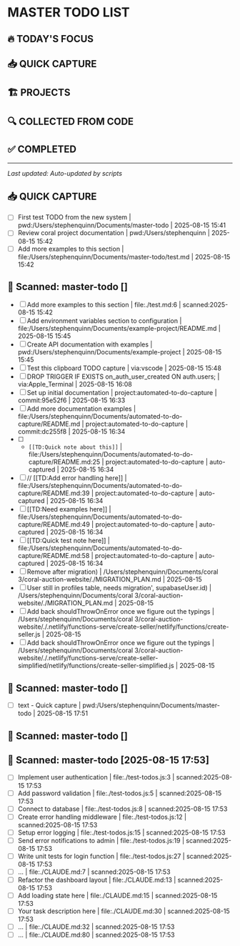 # MASTER TODO LIST

## 🔥 TODAY'S FOCUS

## 📥 QUICK CAPTURE
<!-- All quick todos land here first -->

## 🏗️ PROJECTS
<!-- Organized by project -->

## 🔍 COLLECTED FROM CODE
<!-- Auto-scanned TODO comments -->

## ✅ COMPLETED
<!-- Archived completed items -->

---
*Last updated: Auto-updated by scripts*

## 📥 QUICK CAPTURE
- [ ] First test TODO from the new system | pwd:/Users/stephenquinn/Documents/master-todo | 2025-08-15 15:41
- [ ] Review coral project documentation | pwd:/Users/stephenquinn | 2025-08-15 15:42
- [ ] Add more examples to this section | file:/Users/stephenquinn/Documents/master-todo/test.md | 2025-08-15 15:42

## 📂 Scanned: master-todo []

- [ ] Add more examples to this section | file:./test.md:6 | scanned:2025-08-15 15:42
- [ ] Add environment variables section to configuration | file:/Users/stephenquinn/Documents/example-project/README.md | 2025-08-15 15:45
- [ ] Create API documentation with examples | pwd:/Users/stephenquinn/Documents/example-project | 2025-08-15 15:45
- [ ] Test this clipboard TODO capture | via:vscode | 2025-08-15 15:48
- [ ] DROP TRIGGER IF EXISTS on_auth_user_created ON auth.users; | via:Apple_Terminal | 2025-08-15 16:08
- [ ] Set up initial documentation | project:automated-to-do-capture | commit:95e52f6 | 2025-08-15 16:33
- [ ] Add more documentation examples | file:/Users/stephenquinn/Documents/automated-to-do-capture/README.md | project:automated-to-do-capture | commit:dc255f8 | 2025-08-15 16:34
- [ ] - `[[TD:Quick note about this]]` | file:/Users/stephenquinn/Documents/automated-to-do-capture/README.md:25 | project:automated-to-do-capture | auto-captured | 2025-08-15 16:34
- [ ] // [[TD:Add error handling here]] | file:/Users/stephenquinn/Documents/automated-to-do-capture/README.md:39 | project:automated-to-do-capture | auto-captured | 2025-08-15 16:34
- [ ] [[TD:Need examples here]] | file:/Users/stephenquinn/Documents/automated-to-do-capture/README.md:49 | project:automated-to-do-capture | auto-captured | 2025-08-15 16:34
- [ ] [[TD:Quick test note here]] | file:/Users/stephenquinn/Documents/automated-to-do-capture/README.md:58 | project:automated-to-do-capture | auto-captured | 2025-08-15 16:34
- [ ] Remove after migration) | /Users/stephenquinn/Documents/coral 3/coral-auction-website/./MIGRATION_PLAN.md | 2025-08-15
- [ ] User still in profiles table, needs migration', supabaseUser.id) | /Users/stephenquinn/Documents/coral 3/coral-auction-website/./MIGRATION_PLAN.md | 2025-08-15
- [ ] Add back shouldThrowOnError once we figure out the typings | /Users/stephenquinn/Documents/coral 3/coral-auction-website/./.netlify/functions-serve/create-seller/netlify/functions/create-seller.js | 2025-08-15
- [ ] Add back shouldThrowOnError once we figure out the typings | /Users/stephenquinn/Documents/coral 3/coral-auction-website/./.netlify/functions-serve/create-seller-simplified/netlify/functions/create-seller-simplified.js | 2025-08-15

## 📂 Scanned: master-todo []

- [ ] text - Quick capture | pwd:/Users/stephenquinn/Documents/master-todo | 2025-08-15 17:51

## 📂 Scanned: master-todo []


## 📂 Scanned: master-todo [2025-08-15 17:53]

- [ ] Implement user authentication | file:./test-todos.js:3 | scanned:2025-08-15 17:53
- [ ] Add password validation | file:./test-todos.js:5 | scanned:2025-08-15 17:53
- [ ] Connect to database | file:./test-todos.js:8 | scanned:2025-08-15 17:53
- [ ] Create error handling middleware | file:./test-todos.js:12 | scanned:2025-08-15 17:53
- [ ] Setup error logging | file:./test-todos.js:15 | scanned:2025-08-15 17:53
- [ ] Send error notifications to admin | file:./test-todos.js:19 | scanned:2025-08-15 17:53
- [ ] Write unit tests for login function | file:./test-todos.js:27 | scanned:2025-08-15 17:53
- [ ] ... | file:./CLAUDE.md:7 | scanned:2025-08-15 17:53
- [ ] Refactor the dashboard layout | file:./CLAUDE.md:13 | scanned:2025-08-15 17:53
- [ ] Add loading state here | file:./CLAUDE.md:15 | scanned:2025-08-15 17:53
- [ ] Your task description here | file:./CLAUDE.md:30 | scanned:2025-08-15 17:53
- [ ] ... | file:./CLAUDE.md:32 | scanned:2025-08-15 17:53
- [ ] ... | file:./CLAUDE.md:80 | scanned:2025-08-15 17:53
